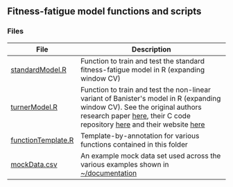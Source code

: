 ## Fitness-fatigue model functions and scripts

### Files

| File            | Description                                                                                       |
|-----------------|---------------------------------------------------------------------------------------------------|
| [standardModel.R](https://github.com/bsh2/Fitness-Fatigue-Model/blob/main/functions/standardModel.R) | Function to train and test the standard fitness-fatigue model in R (expanding window CV)          |
| [turnerModel.R](https://github.com/bsh2/Fitness-Fatigue-Model/blob/main/functions/turnerModel.R)   | Function to train and test the non-linear variant of  Banister's model in R (expanding window CV). See the original authors research paper [here](https://jim.turner.link/downloads/BHK-2017-0013.pdf), their C code repository [here](https://github.com/jturner314/nl_perf_model_opt) and their website [here](https://jim.turner.link/) |
| [functionTemplate.R](https://github.com/bsh2/Fitness-Fatigue-Models/blob/main/functions/functionTemplate.R)    | Template-by-annotation for various functions contained in this folder                   |
| [mockData.csv]()    | An example mock data set used across the various examples shown in [~/documentation](https://github.com/bsh2/Fitness-Fatigue-Models/tree/main/functions/documentation)                   |